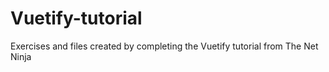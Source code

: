 # Vuetify-tutorial
 Exercises and files created by completing the Vuetify tutorial from The Net Ninja
